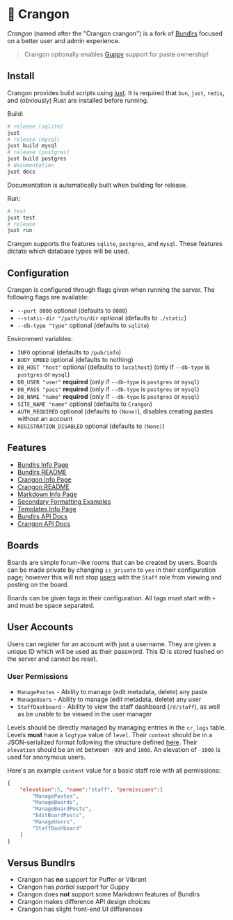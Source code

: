 # 🦐 Crangon

*Crangon* (named after the "Crangon crangon") is a fork of [Bundlrs](https://code.stellular.org/stellular/bundlrs) focused on a better user and admin experience.

> Crangon optionally enables [Guppy](https://code.stellular.org/stellular/guppy) support for paste ownership!

## Install

Crangon provides build scripts using [just](https://github.com/casey/just). It is required that `bun`, `just`, `redis`, and (obviously) Rust are installed before running.

Build:

```bash
# release (sqlite)
just
# release (mysql)
just build mysql
# release (postgres)
just build postgres
# documentation
just docs
```

Documentation is automatically built when building for release.

Run:

```bash
# test
just test
# release
just run
```

Crangon supports the features `sqlite`, `postgres`, and `mysql`. These features dictate which database types will be used.

## Configuration

Crangon is configured through flags given when running the server. The following flags are available:

- `--port 0000` optional (defaults to `8080`)
- `--static-dir "/path/to/dir` optional (defaults to `./static`)
- `--db-type "type"` optional (defaults to `sqlite`)

Environment variables:

- `INFO` optional (defaults to `/pub/info`)
- `BODY_EMBED` optional (defaults to nothing)
- `DB_HOST "host"` optional (defaults to `localhost`) (only if `--db-type` is `postgres` or `mysql`)
- `DB_USER "user"` **required** (only if `--db-type` is `postgres` or `mysql`)
- `DB_PASS "pass"` **required** (only if `--db-type` is `postgres` or `mysql`)
- `DB_NAME "name"` **required** (only if `--db-type` is `postgres` or `mysql`)
- `SITE_NAME "name"` optional (defaults to `Crangon`)
- `AUTH_REQUIRED` optional (defaults to `(None)`), disables creating pastes without an account
- `REGISTRATION_DISABLED` optional (defaults to `(None)`)

## Features

- [Bundlrs Info Page](https://stellular.net/pub/info)
- [Bundlrs README](https://stellular.net/what)
- [Crangon Info Page](https://crgn.cc/pub/info)
- [Crangon README](https://crgn.cc/what)
- [Markdown Info Page](https://stellular.net/pub/markdown)
- [Secondary Formatting Examples](https://stellular.net/37dbdb2096)
- [Templates Info Page](https://stellular.net/pub/templates)
- [Bundlrs API Docs](https://stellular.net/api/docs/bundlrs/index.html)
- [Crangon API Docs](https://crgn.cc/api/docs/crangon/index.html)

## Boards

Boards are simple forum-like rooms that can be created by users. Boards can be made private by changing `is_private` to `yes` in their configuration page; however this will not stop [users](#user-accounts) with the `Staff` role from viewing and posting on the board.

Boards can be given tags in their configuration. All tags must start with `+` and must be space separated.

## User Accounts

Users can register for an account with just a username. They are given a unique ID which will be used as their password. This ID is stored hashed on the server and cannot be reset.

### User Permissions

- `ManagePastes` - Ability to manage (edit metadata, delete) any paste
- `ManageUsers` - Ability to manage (edit metadata, delete) any user
- `StaffDashboard` - Ability to view the staff dashboard (`/d/staff`), as well as be unable to be viewed in the user manager

Levels should be directly managed by managing entries in the `cr_logs` table. Levels **must** have a `logtype` value of `level`. Their `content` should be in a JSON-serialized format following the structure defined [here](https://stellular.net/api/docs/bundlrs/db/bundlesdb/struct.RoleLevel.html). Their `elevation` should be an int between `-999` and `1000`. An elevation of `-1000` is used for anonymous users.

Here's an example `content` value for a basic staff role with all permissions:

```json
{
    "elevation":5, "name":"staff", "permissions":[
        "ManagePastes",
        "ManageBoards",
        "ManageBoardPosts",
        "EditBoardPosts",
        "ManageUsers",
        "StaffDashboard"
    ]
}
```

## Versus Bundlrs

- Crangon has **no** support for Puffer or Vibrant
- Crangon has *partial* support for Guppy
- Crangon does **not** support some Markdown features of Bundlrs
- Crangon makes difference API design choices
- Crangon has slight front-end UI differences
